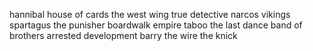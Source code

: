 hannibal
house of cards
the west wing
true detective
narcos
vikings
spartagus
the punisher
boardwalk empire
taboo
the last dance
band of brothers
arrested development
barry
the wire
the knick